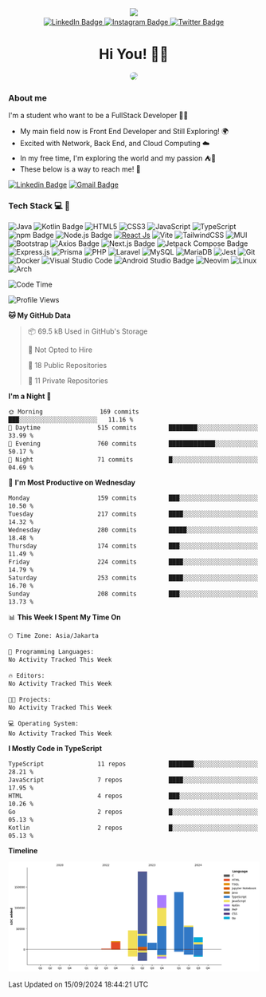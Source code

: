 <div>
  <div id="header" align="center">
      <img src="https://media.giphy.com/media/nFLW7PNGgN3lI68rdv/giphy.gif" width="100"/>
      <div id="badges" style="margin-bottom:20px">
        <a href="https://www.linkedin.com/in/daffaputranarendra/">
          <img src="https://img.shields.io/badge/LinkedIn-blue?style=for-the-badge&logo=linkedin&logoColor=white" alt="LinkedIn Badge"/>
        </a>
        <a href="https://www.instagram.com/daffadon_/">
          <img src="https://img.shields.io/badge/Instagram-E4405F?style=for-the-badge&logo=instagram&logoColor=white" alt="Instagram Badge"/>
        </a>
        <a href="https://twitter.com/daffadon_">
          <img src="https://img.shields.io/badge/Twitter-blue?style=for-the-badge&logo=twitter&logoColor=white" alt="Twitter Badge"/>
        </a>
      </div>
    <h1>Hi You! 🙌🙌</h1>
    <img src="https://media.giphy.com/media/rJsMvyk7AHHiW9qKLM/giphy.gif" height=200 style="border-radius:10px" />
  </div>
</div>

### About me

I'm a student who want to be a FullStack Developer 🧑‍💻

- My main field now is Front End Developer and Still Exploring! 🌍
- Excited with Network, Back End, and Cloud Computing ☁️
- In my free time, I'm exploring the world and my passion ⛺🍵
- These below is a way to reach me! 🏃

[![Linkedin Badge](https://img.shields.io/badge/LinkedIn-blue?style=for-the-badge&logo=linkedin&logoColor=white)](https://www.linkedin.com/in/daffaputranarendra/)
[![Gmail Badge](https://img.shields.io/badge/Gmail-D14836?style=for-the-badge&logo=gmail&logoColor=white)](https://mail.google.com/mail/?view=cm&fs=1&to=daffaputranarendra9@gmail.com)

### Tech Stack 💻 📘

![Java](https://img.shields.io/badge/java-%23ED8B00.svg?style=for-the-badge&logo=openjdk&logoColor=white)
![Kotlin Badge](https://img.shields.io/badge/Kotlin-7F52FF?logo=kotlin&logoColor=fff&style=for-the-badge)
![HTML5](https://img.shields.io/badge/html5-%23E34F26.svg?style=for-the-badge&logo=html5&logoColor=white)
![CSS3](https://img.shields.io/badge/css3-%231572B6.svg?style=for-the-badge&logo=css3&logoColor=white)
![JavaScript](https://img.shields.io/badge/javascript-%23323330.svg?style=for-the-badge&logo=javascript&logoColor=%23F7DF1E)
![TypeScript](https://img.shields.io/badge/typescript-%23007ACC.svg?style=for-the-badge&logo=typescript&logoColor=white)
![npm Badge](https://img.shields.io/badge/npm-CB3837?logo=npm&logoColor=fff&style=for-the-badge)
![Node.js Badge](https://img.shields.io/badge/Node.js-393?logo=nodedotjs&logoColor=fff&style=for-the-badge)
[![React Js](https://img.shields.io/badge/-ReactJs-61DAFB?logo=react&logoColor=white&style=for-the-badge)](https://react.dev/)
![Vite](https://img.shields.io/badge/vite-%23646CFF.svg?style=for-the-badge&logo=vite&logoColor=white)
![TailwindCSS](https://img.shields.io/badge/tailwindcss-%2338B2AC.svg?style=for-the-badge&logo=tailwind-css&logoColor=white)
![MUI](https://img.shields.io/badge/MUI-%230081CB.svg?style=for-the-badge&logo=mui&logoColor=white)
![Bootstrap](https://img.shields.io/badge/bootstrap-%238511FA.svg?style=for-the-badge&logo=bootstrap&logoColor=white)
![Axios Badge](https://img.shields.io/badge/Axios-5A29E4?logo=axios&logoColor=fff&style=for-the-badge)
![Next.js Badge](https://img.shields.io/badge/Next.js-000?logo=nextdotjs&logoColor=fff&style=for-the-badge)
![Jetpack Compose Badge](https://img.shields.io/badge/Jetpack%20Compose-4285F4?logo=jetpackcompose&logoColor=fff&style=for-the-badge)
![Express.js](https://img.shields.io/badge/express.js-%23404d59.svg?style=for-the-badge&logo=express&logoColor=%2361DAFB)
![Prisma](https://img.shields.io/badge/Prisma-3982CE?style=for-the-badge&logo=Prisma&logoColor=white)
![PHP](https://img.shields.io/badge/php-%23777BB4.svg?style=for-the-badge&logo=php&logoColor=white)
![Laravel](https://img.shields.io/badge/laravel-%23FF2D20.svg?style=for-the-badge&logo=laravel&logoColor=white)
![MySQL](https://img.shields.io/badge/mysql-%2300f.svg?style=for-the-badge&logo=mysql&logoColor=white)
![MariaDB](https://img.shields.io/badge/MariaDB-003545?style=for-the-badge&logo=mariadb&logoColor=white)
![Jest](https://img.shields.io/badge/-jest-%23C21325?style=for-the-badge&logo=jest&logoColor=white)
![Git](https://img.shields.io/badge/git-%23F05033.svg?style=for-the-badge&logo=git&logoColor=white)
![Docker](https://img.shields.io/badge/docker-%230db7ed.svg?style=for-the-badge&logo=docker&logoColor=white)
![Visual Studio Code](https://img.shields.io/badge/Visual%20Studio%20Code-0078d7.svg?style=for-the-badge&logo=visual-studio-code&logoColor=white)
![Android Studio Badge](https://img.shields.io/badge/Android%20Studio-3DDC84?logo=androidstudio&logoColor=fff&style=for-the-badge)
![Neovim](https://img.shields.io/badge/NeoVim-%2357A143.svg?&style=for-the-badge&logo=neovim&logoColor=white)
![Linux](https://img.shields.io/badge/Linux-FCC624?style=for-the-badge&logo=linux&logoColor=black)
![Arch](https://img.shields.io/badge/Arch%20Linux-1793D1?logo=arch-linux&logoColor=fff&style=for-the-badge)

<!--START_SECTION:waka-->
![Code Time](http://img.shields.io/badge/Code%20Time-0%20secs-blue)

![Profile Views](http://img.shields.io/badge/Profile%20Views-0-blue)

**🐱 My GitHub Data** 

> 📦 69.5 kB Used in GitHub's Storage 
 > 
> 🚫 Not Opted to Hire
 > 
> 📜 18 Public Repositories 
 > 
> 🔑 11 Private Repositories 
 > 
**I'm a Night 🦉** 

```text
🌞 Morning                169 commits         ███░░░░░░░░░░░░░░░░░░░░░░   11.16 % 
🌆 Daytime                515 commits         ████████░░░░░░░░░░░░░░░░░   33.99 % 
🌃 Evening                760 commits         █████████████░░░░░░░░░░░░   50.17 % 
🌙 Night                  71 commits          █░░░░░░░░░░░░░░░░░░░░░░░░   04.69 % 
```
📅 **I'm Most Productive on Wednesday** 

```text
Monday                   159 commits         ███░░░░░░░░░░░░░░░░░░░░░░   10.50 % 
Tuesday                  217 commits         ████░░░░░░░░░░░░░░░░░░░░░   14.32 % 
Wednesday                280 commits         █████░░░░░░░░░░░░░░░░░░░░   18.48 % 
Thursday                 174 commits         ███░░░░░░░░░░░░░░░░░░░░░░   11.49 % 
Friday                   224 commits         ████░░░░░░░░░░░░░░░░░░░░░   14.79 % 
Saturday                 253 commits         ████░░░░░░░░░░░░░░░░░░░░░   16.70 % 
Sunday                   208 commits         ███░░░░░░░░░░░░░░░░░░░░░░   13.73 % 
```


📊 **This Week I Spent My Time On** 

```text
🕑︎ Time Zone: Asia/Jakarta

💬 Programming Languages: 
No Activity Tracked This Week

🔥 Editors: 
No Activity Tracked This Week

🐱‍💻 Projects: 
No Activity Tracked This Week

💻 Operating System: 
No Activity Tracked This Week
```

**I Mostly Code in TypeScript** 

```text
TypeScript               11 repos            ███████░░░░░░░░░░░░░░░░░░   28.21 % 
JavaScript               7 repos             ████░░░░░░░░░░░░░░░░░░░░░   17.95 % 
HTML                     4 repos             ███░░░░░░░░░░░░░░░░░░░░░░   10.26 % 
Go                       2 repos             █░░░░░░░░░░░░░░░░░░░░░░░░   05.13 % 
Kotlin                   2 repos             █░░░░░░░░░░░░░░░░░░░░░░░░   05.13 % 
```



**Timeline**

![Lines of Code chart](https://raw.githubusercontent.com/Daffadon/Daffadon/main/assets/bar_graph.png)


 Last Updated on 15/09/2024 18:44:21 UTC
<!--END_SECTION:waka-->
